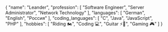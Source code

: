 {
   "name": "Leander",
   "profession": [
      "Software Engineer",
      "Server Administrator",
      "Network Technology"
   ],
   "languages": [
      "German",
      "English",
      "Россия"
   ],
   "coding_languages": [
      "C",
      "Java",
      "JavaScript",
      "PHP"
   ],
   "hobbies": [
      "Riding 🏍️",
      "Coding 💻",
      "Guitar ⚡🎸",
      "Gaming 🎮"
   ]
}
